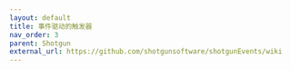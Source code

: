 ```yaml
---
layout: default
title: 事件驱动的触发器
nav_order: 3
parent: Shotgun 
external_url: https://github.com/shotgunsoftware/shotgunEvents/wiki
---
```


